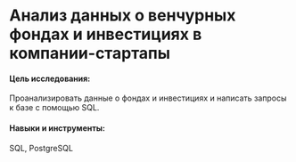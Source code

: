 # Анализ данных о венчурных фондах и инвестициях в компании-стартапы

#### Цель исследования:

Проанализировать данные о фондах и инвестициях и написать запросы к базе с помощью SQL.

#### Навыки и инструменты: 
SQL, PostgreSQL
